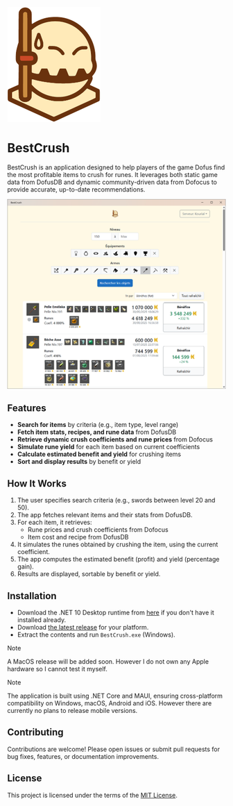 ![](Docs/logo.png)

# BestCrush

BestCrush is an application designed to help players of the game Dofus find the most profitable items to crush for runes. It leverages both static game data from DofusDB and dynamic community-driven data from Dofocus to provide accurate, up-to-date recommendations.

![](Docs/Screenshots/search_shovels.png)

## Features
- **Search for items** by criteria (e.g., item type, level range)
- **Fetch item stats, recipes, and rune data** from DofusDB
- **Retrieve dynamic crush coefficients and rune prices** from Dofocus
- **Simulate rune yield** for each item based on current coefficients
- **Calculate estimated benefit and yield** for crushing items
- **Sort and display results** by benefit or yield

## How It Works
1. The user specifies search criteria (e.g., swords between level 20 and 50).
2. The app fetches relevant items and their stats from DofusDB.
3. For each item, it retrieves:
   - Rune prices and crush coefficients from Dofocus
   - Item cost and recipe from DofusDB
4. It simulates the runes obtained by crushing the item, using the current coefficient.
5. The app computes the estimated benefit (profit) and yield (percentage gain).
6. Results are displayed, sortable by benefit or yield.

## Installation

- Download the .NET 10 Desktop runtime from [here](https://dotnet.microsoft.com/en-us/download/dotnet/10.0) if you don't have it installed already.
- Download [the latest release](https://github.com/DofusSharp/DofusSharp/releases/latest) for your platform.
- Extract the contents and run `BestCrush.exe` (Windows).

> [!NOTE]
> A MacOS release will be added soon. 
> However I do not own any Apple hardware so I cannot test it myself.


> [!NOTE]
> The application is built using .NET Core and MAUI, ensuring cross-platform compatibility on Windows, macOS, Android and iOS.
> However there are currently no plans to release mobile versions.

## Contributing

Contributions are welcome! Please open issues or submit pull requests for bug fixes, features, or documentation improvements.

## License

This project is licensed under the terms of the [MIT License](../LICENSE.md).
